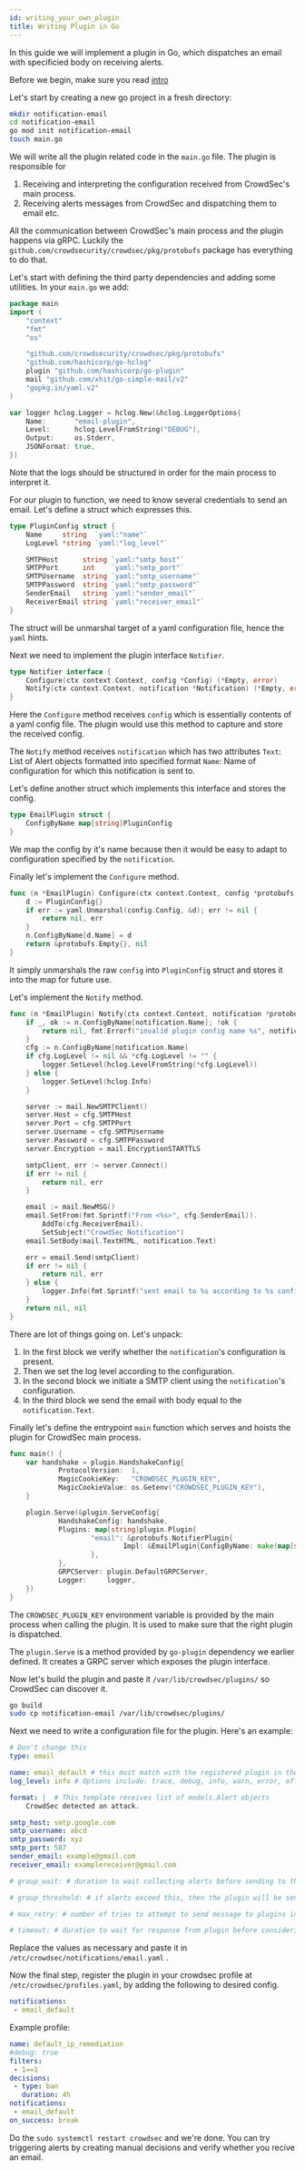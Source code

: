 ```yaml
---
id: writing_your_own_plugin
title: Writing Plugin in Go
---
```


In this guide we will implement a plugin in Go, which dispatches an email with specificied body on receiving alerts.

Before we begin, make sure you read [intro](/docs/notification_plugins/intro)

Let's start by creating a new go project in a fresh directory:

```bash
mkdir notification-email
cd notification-email
go mod init notification-email
touch main.go
```


We will write all the plugin related code in the `main.go` file. The plugin is responsible for 

1. Receiving and interpreting the configuration received from CrowdSec's main process. 
2. Receiving alerts messages from CrowdSec and dispatching them to email etc.

All the communication between CrowdSec's main process and the plugin happens via gRPC. Luckily the 
`github.com/crowdsecurity/crowdsec/pkg/protobufs` package has everything to do that.

Let's start with defining the third party dependencies and adding some utilities. In your `main.go` we add:

```go
package main
import (
	"context"
	"fmt"
	"os"

	"github.com/crowdsecurity/crowdsec/pkg/protobufs"
	"github.com/hashicorp/go-hclog"
	plugin "github.com/hashicorp/go-plugin"
	mail "github.com/xhit/go-simple-mail/v2"
	"gopkg.in/yaml.v2"
)

var logger hclog.Logger = hclog.New(&hclog.LoggerOptions{
	Name:       "email-plugin",
	Level:      hclog.LevelFromString("DEBUG"),
	Output:     os.Stderr,
	JSONFormat: true,
})

```

Note that the logs should be structured in order for the main process to interpret it. 

For our plugin to function, we need to know several credentials to send an email. Let's define a struct which expresses this. 

```go
type PluginConfig struct {
	Name     string  `yaml:"name"`
	LogLevel *string `yaml:"log_level"`

	SMTPHost      string `yaml:"smtp_host"`
	SMTPPort      int    `yaml:"smtp_port"`
	SMTPUsername  string `yaml:"smtp_username"`
	SMTPPassword  string `yaml:"smtp_password"`
	SenderEmail   string `yaml:"sender_email"`
	ReceiverEmail string `yaml:"receiver_email"`
}
```

The struct will be unmarshal target of a yaml configuration file, hence the `yaml`  hints.

Next we need to implement the plugin interface `Notifier`.

```go
type Notifier interface {
	Configure(ctx context.Context, config *Config) (*Empty, error)
	Notify(ctx context.Context, notification *Notification) (*Empty, error)
}
```

Here the `Configure` method receives `config` which is essentially contents of a yaml config file. The plugin would use this method to capture and store the received config. 

The `Notify` method receives `notification` which has two attributes 
    `Text`:  List of Alert objects formatted into specified format
    `Name`: Name of configuration for which this notification is sent to.


Let's define another struct which implements this interface and stores the config. 

```go
type EmailPlugin struct {
	ConfigByName map[string]PluginConfig
}
```

We map the config by it's name because then it would be easy to adapt to configuration specified by the `notification`.


Finally let's implement the `Configure` method. 

```go
func (n *EmailPlugin) Configure(ctx context.Context, config *protobufs.Config) (*protobufs.Empty, error) {
	d := PluginConfig{}
	if err := yaml.Unmarshal(config.Config, &d); err != nil {
		return nil, err
	}
	n.ConfigByName[d.Name] = d
	return &protobufs.Empty{}, nil
}
```

It simply unmarshals the raw `config` into `PluginConfig` struct and stores it into the map for future use.


Let's implement the  `Notify` method.
```go
func (n *EmailPlugin) Notify(ctx context.Context, notification *protobufs.Notification) (*protobufs.Empty, error) {
	if _, ok := n.ConfigByName[notification.Name]; !ok {
		return nil, fmt.Errorf("invalid plugin config name %s", notification.Name)
	}
	cfg := n.ConfigByName[notification.Name]
	if cfg.LogLevel != nil && *cfg.LogLevel != "" {
		logger.SetLevel(hclog.LevelFromString(*cfg.LogLevel))
	} else {
		logger.SetLevel(hclog.Info)
	}

	server := mail.NewSMTPClient()
	server.Host = cfg.SMTPHost
	server.Port = cfg.SMTPPort
	server.Username = cfg.SMTPUsername
	server.Password = cfg.SMTPPassword
	server.Encryption = mail.EncryptionSTARTTLS

	smtpClient, err := server.Connect()
	if err != nil {
		return nil, err
	}

	email := mail.NewMSG()
	email.SetFrom(fmt.Sprintf("From <%s>", cfg.SenderEmail)).
		AddTo(cfg.ReceiverEmail).
		SetSubject("CrowdSec Notification")
	email.SetBody(mail.TextHTML, notification.Text)

	err = email.Send(smtpClient)
	if err != nil {
		return nil, err
	} else {
		logger.Info(fmt.Sprintf("sent email to %s according to %s configuration", cfg.ReceiverEmail, notification.Name))
	}
	return nil, nil
}
```

There are lot of things going on. Let's unpack:

1. In the first block we verify whether the `notification`'s configuration is present.
2. Then we set the log level according to the configuration.
3. In the second block we initiate a SMTP client using the `notification`'s configuration.
4. In the third block we send the email with body equal to the `notification.Text`.

Finally let's define the entrypoint `main` function which serves and hoists the plugin for CrowdSec main process.

```go
func main() {
	var handshake = plugin.HandshakeConfig{
			ProtocolVersion:  1,
			MagicCookieKey:   "CROWDSEC_PLUGIN_KEY",
			MagicCookieValue: os.Getenv("CROWDSEC_PLUGIN_KEY"),
	}

	plugin.Serve(&plugin.ServeConfig{
			HandshakeConfig: handshake,
			Plugins: map[string]plugin.Plugin{
					"email": &protobufs.NotifierPlugin{
							Impl: &EmailPlugin{ConfigByName: make(map[string]PluginConfig)},
					},
			},
			GRPCServer: plugin.DefaultGRPCServer,
			Logger:     logger,
	})
}
```

The `CROWDSEC_PLUGIN_KEY` environment variable is provided by the main process when calling the plugin. It
is used to make sure that the right plugin is dispatched.

The `plugin.Serve` is a method provided by `go-plugin` dependency we earlier defined. It creates a GRPC server which exposes the plugin interface.


Now let's build the plugin and paste it `/var/lib/crowdsec/plugins/` so CrowdSec can discover it.

```bash
go build
sudo cp notification-email /var/lib/crowdsec/plugins/
```

Next we need to write a configuration file for the plugin. Here's an example:

```yaml
# Don't change this
type: email

name: email_default # this must match with the registered plugin in the profile
log_level: info # Options include: trace, debug, info, warn, error, off

format: |  # This template receives list of models.Alert objects
    CrowdSec detected an attack. 

smtp_host: smtp.google.com
smtp_username: abcd
smtp_password: xyz
smtp_port: 587
sender_email: example@gmail.com
receiver_email: examplereceiver@gmail.com 

# group_wait: # duration to wait collecting alerts before sending to this plugin, eg "30s"

# group_threshold: # if alerts exceed this, then the plugin will be sent the message. eg "10"

# max_retry: # number of tries to attempt to send message to plugins in case of error.

# timeout: # duration to wait for response from plugin before considering this attempt a failure. eg "10s"

```

Replace the values as necessary and paste it in `/etc/crowdsec/notifications/email.yaml` .

Now the final step, register the plugin in your crowdsec profile at `/etc/crowdsec/profiles.yaml`, by adding the following to desired config.

```yaml
notifications:
 - email_default
```

Example profile:

```yaml
name: default_ip_remediation
#debug: true
filters:
 - 1==1
decisions:
 - type: ban
   duration: 4h
notifications:
 - email_default
on_success: break

```

Do the `sudo systemctl restart crowdsec` and we're done. You can try triggering alerts by creating manual decisions and verify whether you recive an email.